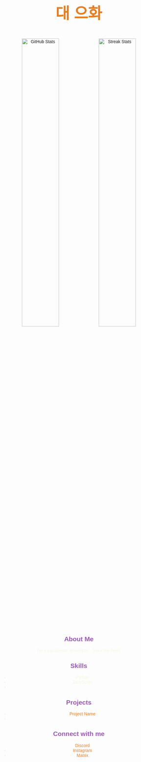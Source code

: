 <div align="center" style="font-family: Arial, sans-serif;">

<h1 style="font-size: 50px; color: #E67E22;">대 으화</h1> <br/>

<div>

  <img src="https://github-readme-stats.vercel.app/api?username=daedaevibin&show_icons=true&title_color=E67E22&icon_color=F39C12&text_color=F5F5DC&bg_color=000000" alt="GitHub Stats" width="49%" />

  <img src="https://github-readme-streak-stats.herokuapp.com?user=daedaevibin&theme=default&background=000000&ring=E67E22&fire=F39C12&currStreakLabel=E67E22&sideNums=F5F5DC&dates=F5F5DC&sideLabels=F39C12" alt="Streak Stats" width="49%" />

</div>

<div style="color: #F5F5DC;">
  <h2 style="color: #9B59B6;">About Me</h2>
  <p>I'm a passionate developer... (your bio here)</p>

  <h2 style="color: #9B59B6;">Skills</h2>
  <ul>
    <li>Python</li>
    <li>JavaScript</li>
    <li>...</li>
  </ul>

  <h2 style="color: #9B59B6;">Projects</h2>
  <ul>
    <li><a href="link-to-project" style="color: #E67E22; text-decoration: none;">Project Name</a></li>
    <li>...</li>
  </ul>

  <h2 style="color: #9B59B6;">Connect with me</h2>
  <ul>
<a href="https://discord.com/users/daedaevibin" style="color: #E67E22; text-decoration: none;">Discord</a>
    <li><a href="https://www.instagram.com/daedaevibin?igsh=aTg3cjFmbzdiY2s0" style="color: #E67E22; text-decoration: none;">Instagram</a></li>
    <li><a href="your-matrix-link" style="color: #E67E22; text-decoration: none;">Matrix</a></li>
  </ul>
</div>

</div>
